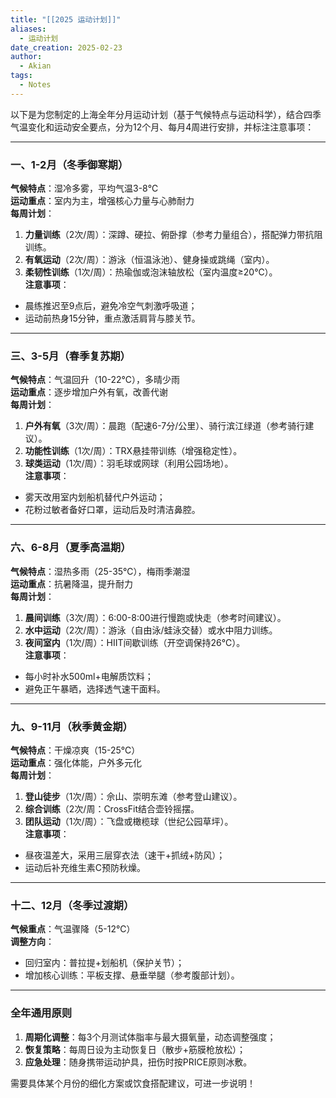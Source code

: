 ```yaml
---
title: "[[2025 运动计划]]"
aliases:
  - 运动计划
date_creation: 2025-02-23
author:
  - Akian
tags:
  - Notes
---
```

 
 以下是为您制定的上海全年分月运动计划（基于气候特点与运动科学），结合四季气温变化和运动安全要点，分为12个月、每月4周进行安排，并标注注意事项：
 
---
 
### **一、1-2月（冬季御寒期）**
**气候特点**：湿冷多雾，平均气温3-8℃  
**运动重点**：室内为主，增强核心力量与心肺耐力  
**每周计划**：  
1. **力量训练**（2次/周）：深蹲、硬拉、俯卧撑（参考力量组合），搭配弹力带抗阻训练。  
2. **有氧运动**（2次/周）：游泳（恒温泳池）、健身操或跳绳（室内）。  
3. **柔韧性训练**（1次/周）：热瑜伽或泡沫轴放松（室内温度≥20℃）。  
**注意事项**：  
- 晨练推迟至9点后，避免冷空气刺激呼吸道；  
- 运动前热身15分钟，重点激活肩背与膝关节。
 
---
 
### **三、3-5月（春季复苏期）**  
**气候特点**：气温回升（10-22℃），多晴少雨  
**运动重点**：逐步增加户外有氧，改善代谢  
**每周计划**：  
1. **户外有氧**（3次/周）：晨跑（配速6-7分/公里）、骑行滨江绿道（参考骑行建议）。  
2. **功能性训练**（1次/周）：TRX悬挂带训练（增强稳定性）。  
3. **球类运动**（1次/周）：羽毛球或网球（利用公园场地）。  
**注意事项**：  
- 雾天改用室内划船机替代户外运动；  
- 花粉过敏者备好口罩，运动后及时清洁鼻腔。
 
---
 
### **六、6-8月（夏季高温期）**  
**气候特点**：湿热多雨（25-35℃），梅雨季潮湿  
**运动重点**：抗暑降温，提升耐力  
**每周计划**：  
1. **晨间训练**（3次/周）：6:00-8:00进行慢跑或快走（参考时间建议）。  
2. **水中运动**（2次/周）：游泳（自由泳/蛙泳交替）或水中阻力训练。  
3. **夜间室内**（1次/周）：HIIT间歇训练（开空调保持26℃）。  
**注意事项**：  
- 每小时补水500ml+电解质饮料；  
- 避免正午暴晒，选择透气速干面料。
 
---
 
### **九、9-11月（秋季黄金期）**  
**气候特点**：干燥凉爽（15-25℃）  
**运动重点**：强化体能，户外多元化  
**每周计划**：  
1. **登山徒步**（1次/周）：佘山、崇明东滩（参考登山建议）。  
2. **综合训练**（2次/周：CrossFit结合壶铃摇摆。  
3. **团队运动**（1次/周）：飞盘或橄榄球（世纪公园草坪）。  
**注意事项**：  
- 昼夜温差大，采用三层穿衣法（速干+抓绒+防风）；  
- 运动后补充维生素C预防秋燥。
 
---
 
### **十二、12月（冬季过渡期）**  
**气候重点**：气温骤降（5-12℃）  
**调整方向**：  
- 回归室内：普拉提+划船机（保护关节）；  
- 增加核心训练：平板支撑、悬垂举腿（参考腹部计划）。
 
---
 
### **全年通用原则**  
1. **周期化调整**：每3个月测试体脂率与最大摄氧量，动态调整强度； 
2. **恢复策略**：每周日设为主动恢复日（散步+筋膜枪放松）；
3. **应急处理**：随身携带运动护具，扭伤时按PRICE原则冰敷。
 
需要具体某个月份的细化方案或饮食搭配建议，可进一步说明！